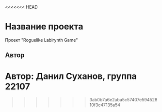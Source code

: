 <<<<<<< HEAD
# Название проекта

Проект "Roguelike Labirynth Game"

## Автор
Автор: Данил Суханов, группа 22107
=======
>>>>>>> 3ab0b7a6e2aba5c57407e59452810f3c47135a54

